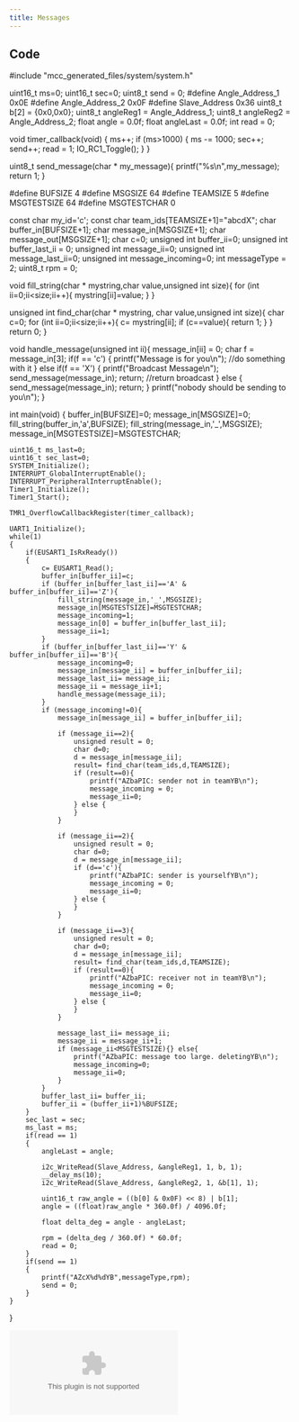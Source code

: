 ```yaml
---
title: Messages
---
```


## Code

#include "mcc_generated_files/system/system.h"

uint16_t ms=0;
uint16_t sec=0;
uint8_t send = 0;
#define Angle_Address_1 0x0E
#define Angle_Address_2 0x0F
#define Slave_Address 0x36
uint8_t  b[2] = {0x0,0x0};
uint8_t angleReg1 = Angle_Address_1;
uint8_t angleReg2 = Angle_Address_2;
float angle = 0.0f;
float angleLast = 0.0f;
int read = 0;

void timer_callback(void)
{
    ms++;
    if (ms>1000) 
    {
        ms -= 1000;
        sec++;
        send++;
        read = 1;
        IO_RC1_Toggle();
    }
}

uint8_t send_message(char * my_message){
    printf("%s\n",my_message);
    return 1;
}
        

#define BUFSIZE 4
#define MSGSIZE 64
#define TEAMSIZE 5
#define MSGTESTSIZE 64
#define MSGTESTCHAR 0

const char my_id='c';
const char team_ids[TEAMSIZE+1]="abcdX";
char buffer_in[BUFSIZE+1];
char message_in[MSGSIZE+1];
char message_out[MSGSIZE+1];
char c=0;
unsigned int buffer_ii=0;
unsigned int buffer_last_ii = 0;
unsigned int message_ii=0;
unsigned int message_last_ii=0;
unsigned int message_incoming=0;
int messageType = 2;
uint8_t rpm = 0;

void fill_string(char * mystring,char value,unsigned int size){
    for (int ii=0;ii<size;ii++){
        mystring[ii]=value;
    }
}

unsigned int find_char(char * mystring, char value,unsigned int size){
    char c=0;
    for (int ii=0;ii<size;ii++){
        c= mystring[ii];
        if (c==value){
            return 1;
        }
    }
    return 0;
}

void handle_message(unsigned int ii){
    message_in[ii] = 0;
    char f = message_in[3];
    if(f == 'c')
    {
        printf("Message is for you\n");
        //do something with it
    }
    else if(f == 'X')
    {
        printf("Broadcast Message\n");
        send_message(message_in);
        return;
        //return broadcast
    }
    else
    {
        send_message(message_in);
        return;
    }
    printf("nobody should be sending to you\n");
}


int main(void)
{
    buffer_in[BUFSIZE]=0;
    message_in[MSGSIZE]=0;
    fill_string(buffer_in,'a',BUFSIZE);
    fill_string(message_in,'_',MSGSIZE);
    message_in[MSGTESTSIZE]=MSGTESTCHAR;
    
    uint16_t ms_last=0;
    uint16_t sec_last=0;
    SYSTEM_Initialize();
    INTERRUPT_GlobalInterruptEnable(); 
    INTERRUPT_PeripheralInterruptEnable(); 
    Timer1_Initialize();
    Timer1_Start();

    TMR1_OverflowCallbackRegister(timer_callback);

    UART1_Initialize();
    while(1)
    {
        if(EUSART1_IsRxReady())
        {
            c= EUSART1_Read();
            buffer_in[buffer_ii]=c;
            if (buffer_in[buffer_last_ii]=='A' & buffer_in[buffer_ii]=='Z'){
                fill_string(message_in,'_',MSGSIZE);
                message_in[MSGTESTSIZE]=MSGTESTCHAR;
                message_incoming=1;
                message_in[0] = buffer_in[buffer_last_ii];
                message_ii=1;
            }
            if (buffer_in[buffer_last_ii]=='Y' & buffer_in[buffer_ii]=='B'){
                message_incoming=0;
                message_in[message_ii] = buffer_in[buffer_ii];
                message_last_ii= message_ii;
                message_ii = message_ii+1;
                handle_message(message_ii);
            }
            if (message_incoming!=0){
                message_in[message_ii] = buffer_in[buffer_ii];

                if (message_ii==2){
                    unsigned result = 0;
                    char d=0;
                    d = message_in[message_ii];
                    result= find_char(team_ids,d,TEAMSIZE);
                    if (result==0){
                        printf("AZbaPIC: sender not in teamYB\n");
                        message_incoming = 0;
                        message_ii=0;
                    } else {
                    }
                }
                
                if (message_ii==2){
                    unsigned result = 0;
                    char d=0;
                    d = message_in[message_ii];
                    if (d=='c'){
                        printf("AZbaPIC: sender is yourselfYB\n");
                        message_incoming = 0;
                        message_ii=0;
                    } else {
                    }
                }

                if (message_ii==3){
                    unsigned result = 0;
                    char d=0;
                    d = message_in[message_ii];
                    result= find_char(team_ids,d,TEAMSIZE);
                    if (result==0){
                        printf("AZbaPIC: receiver not in teamYB\n");
                        message_incoming = 0;
                        message_ii=0;
                    } else {
                    }
                }

                message_last_ii= message_ii;
                message_ii = message_ii+1;
                if (message_ii<MSGTESTSIZE){} else{
                    printf("AZbaPIC: message too large. deletingYB\n");
                    message_incoming=0;
                    message_ii=0;
                }
            }
            buffer_last_ii= buffer_ii;
            buffer_ii = (buffer_ii+1)%BUFSIZE;
        }
        sec_last = sec;
        ms_last = ms;
        if(read == 1)
        {
            angleLast = angle;

            i2c_WriteRead(Slave_Address, &angleReg1, 1, b, 1);
            __delay_ms(10); 
            i2c_WriteRead(Slave_Address, &angleReg2, 1, &b[1], 1);

            uint16_t raw_angle = ((b[0] & 0x0F) << 8) | b[1];
            angle = ((float)raw_angle * 360.0f) / 4096.0f;

            float delta_deg = angle - angleLast;

            rpm = (delta_deg / 360.0f) * 60.0f;
            read = 0;
        }
        if(send == 1)
        {
            printf("AZcX%d%dYB",messageType,rpm);
            send = 0;
        }
    }
}

![MPLabX Files](Messaging.X.zip)